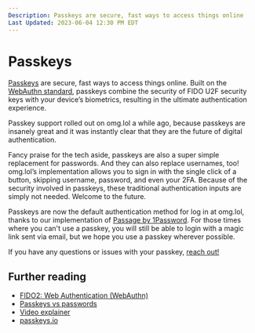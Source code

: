 ```yaml
---
Description: Passkeys are secure, fast ways to access things online  
Last Updated: 2023-06-04 12:30 PM EDT
---
```


# Passkeys

[Passkeys](https://fidoalliance.org/passkeys/) are secure, fast ways to access things online. Built on the [WebAuthn standard](https://w3c.github.io/webauthn/), passkeys combine the security of FIDO U2F security keys with your device’s biometrics, resulting in the ultimate authentication experience.

Passkey support rolled out on omg.lol a while ago, because passkeys are insanely great and it was instantly clear that they are the future of digital authentication. 

Fancy praise for the tech aside, passkeys are also a super simple replacement for passwords. And they can also replace usernames, too! omg.lol’s implementation allows you to sign in with the single click of a button, skipping username, password, and even your 2FA. Because of the security involved in passkeys, these traditional authentication inputs are simply not needed. Welcome to the future.

Passkeys are now the default authentication method for log in at omg.lol, thanks to our implementation of [Passage by 1Password](https://passage.1password.com). For those times where you can't use a passkey, you will still be able to login with a magic link sent via email, but we hope you use a passkey wherever possible.

If you have any questions or issues with your passkey, [reach out!](/info/contact)

## Further reading

- [FIDO2: Web Authentication (WebAuthn)](https://fidoalliance.org/fido2-2/fido2-web-authentication-webauthn/)
- [Passkeys vs passwords](https://blog.1password.com/passkeys-vs-passwords-differences/)
- [Video explainer](https://www.future.1password.com/passkeys/)
- [passkeys.io](https://www.passkeys.io)